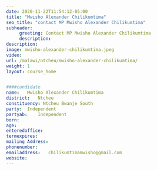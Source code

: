 ```yaml
---
date: 2020-11-22T11:54:12-05:00
title: "Mwisho Alexander Chilikumtima"
seo_title: "contact MP Mwisho Alexander Chilikumtima"
subheader:
     greeting: Contact MP Mwisho Alexander Chilikumtima
     description: 
description: 
image: mwisho-alexander-chilikumtima.jpeg
video: 
url: /malawi/ntcheu/mwisho-alexander-chilikumtima/
weight: 1
layout: course_home


####candidate
name:	Mwisho Alexander Chilikumtima
district:	Ntcheu
constituency: Ntcheu Bwanje South
party:	Independent
partyab:	Independent
born:
age: 
enteredoffice:	
termexpires:	
mailing Address:
phonenumber:	
emailaddress:	chilikumtimamwisho@gmail.com
website:	
---
```


